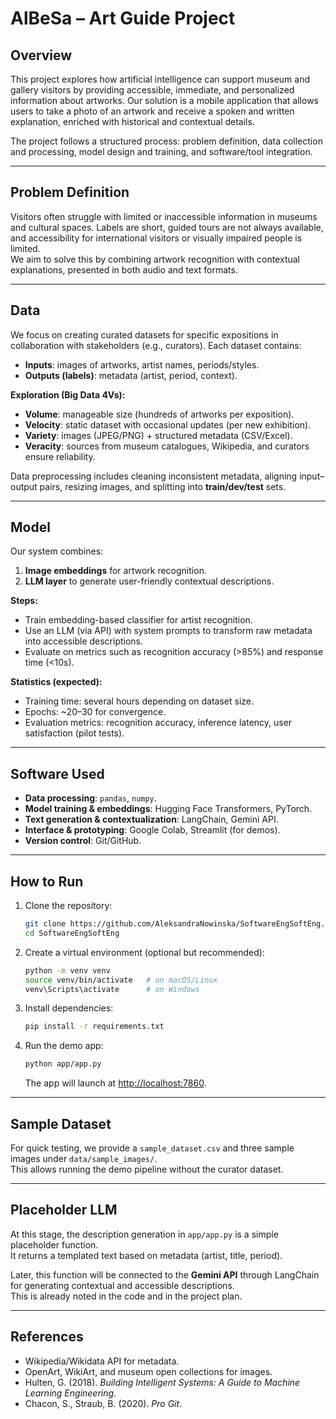# AlBeSa – Art Guide Project

## Overview
This project explores how artificial intelligence can support museum and gallery visitors by providing accessible, immediate, and personalized information about artworks. Our solution is a mobile application that allows users to take a photo of an artwork and receive a spoken and written explanation, enriched with historical and contextual details.  

The project follows a structured process: problem definition, data collection and processing, model design and training, and software/tool integration.  

---

## Problem Definition
Visitors often struggle with limited or inaccessible information in museums and cultural spaces. Labels are short, guided tours are not always available, and accessibility for international visitors or visually impaired people is limited.  
We aim to solve this by combining artwork recognition with contextual explanations, presented in both audio and text formats.

---

## Data
We focus on creating curated datasets for specific expositions in collaboration with stakeholders (e.g., curators). Each dataset contains:
- **Inputs**: images of artworks, artist names, periods/styles.  
- **Outputs (labels)**: metadata (artist, period, context).  

**Exploration (Big Data 4Vs):**
- **Volume**: manageable size (hundreds of artworks per exposition).  
- **Velocity**: static dataset with occasional updates (per new exhibition).  
- **Variety**: images (JPEG/PNG) + structured metadata (CSV/Excel).  
- **Veracity**: sources from museum catalogues, Wikipedia, and curators ensure reliability.  

Data preprocessing includes cleaning inconsistent metadata, aligning input–output pairs, resizing images, and splitting into **train/dev/test** sets.

---

## Model
Our system combines:  
1. **Image embeddings** for artwork recognition.  
2. **LLM layer** to generate user-friendly contextual descriptions.  

**Steps:**  
- Train embedding-based classifier for artist recognition.  
- Use an LLM (via API) with system prompts to transform raw metadata into accessible descriptions.  
- Evaluate on metrics such as recognition accuracy (>85%) and response time (<10s).  

**Statistics (expected):**  
- Training time: several hours depending on dataset size.  
- Epochs: ~20–30 for convergence.  
- Evaluation metrics: recognition accuracy, inference latency, user satisfaction (pilot tests).  

---

## Software Used
- **Data processing**: `pandas`, `numpy`.  
- **Model training & embeddings**: Hugging Face Transformers, PyTorch.  
- **Text generation & contextualization**: LangChain, Gemini API.  
- **Interface & prototyping**: Google Colab, Streamlit (for demos).  
- **Version control**: Git/GitHub.  

---

## How to Run

1. Clone the repository:
   ```bash
   git clone https://github.com/AleksandraNowinska/SoftwareEngSoftEng.git
   cd SoftwareEngSoftEng
   ```

2. Create a virtual environment (optional but recommended):
   ```bash
   python -m venv venv
   source venv/bin/activate   # on macOS/Linux
   venv\Scripts\activate      # on Windows
   ```

3. Install dependencies:
   ```bash
   pip install -r requirements.txt
   ```

4. Run the demo app:
   ```bash
   python app/app.py
   ```
   The app will launch at [http://localhost:7860](http://localhost:7860).

---

## Sample Dataset
For quick testing, we provide a `sample_dataset.csv` and three sample images under `data/sample_images/`.  
This allows running the demo pipeline without the curator dataset.  

---

## Placeholder LLM
At this stage, the description generation in `app/app.py` is a simple placeholder function.  
It returns a templated text based on metadata (artist, title, period).  

Later, this function will be connected to the **Gemini API** through LangChain for generating contextual and accessible descriptions.  
This is already noted in the code and in the project plan.

---

## References
- Wikipedia/Wikidata API for metadata.  
- OpenArt, WikiArt, and museum open collections for images.  
- Hulten, G. (2018). *Building Intelligent Systems: A Guide to Machine Learning Engineering*.  
- Chacon, S., Straub, B. (2020). *Pro Git*.  
